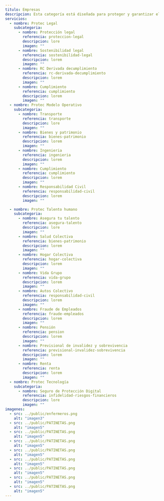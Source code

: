```yaml
---
titulo: Empresas
descripcion: Esta categoría está diseñada para proteger y garantizar el bienestar individual y familiar ante imprevistos que puedan afectar tu salud, seguridad o futuro financiero.
servicios:
  - nombre: Protec Legal
    subcategoria:
      - nombre: Protección legal
        referencia: proteccion-legal
        descripcion: lore
        imagen: ""
      - nombre: Sostenibilidad legal
        referencia: sostenibilidad-legal
        descripcion: lorem
        imagen: ""
      - nombre: RC Derivada decumplimiento
        referencia: rc-derivada-decumplimiento
        descripcion: lorem
        imagen: ""
      - nombre: Cumplimiento
        referencia: cumplimiento
        descripcion: lorem
        imagen: ""
  - nombre: Protec Modelo Operativo
    subcategoria:
      - nombre: Transporte
        referencia: transporte
        descripcion: lore
        imagen: ""
      - nombre: Bienes y patrimonio
        referencia: bienes-patrimonio
        descripcion: lorem
        imagen: ""
      - nombre: Ingenieria
        referencia: ingenieria
        descripcion: lorem
        imagen: ""
      - nombre: Cumplimiento
        referencia: cumplimiento
        descripcion: lorem
        imagen: ""
      - nombre: Responsabilidad Civil
        referencia: responsabilidad-civil
        descripcion: lorem
        imagen: ""

  - nombre: Protec Talento humano
    subcategoria:
      - nombre: Asegura tu talento
        referencia: asegura-talento
        descripcion: lore
        imagen: ""
      - nombre: Salud Colectiva
        referencia: bienes-patrimonio
        descripcion: lorem
        imagen: ""
      - nombre: Hogar Colectiva
        referencia: hogar-colectiva
        descripcion: lorem
        imagen: ""
      - nombre: Vida Grupo
        referencia: vida-grupo
        descripcion: lorem
        imagen: ""
      - nombre: Autos Colectivo
        referencia: responsabilidad-civil
        descripcion: lorem
        imagen: ""
      - nombre: Fraude de Empleados
        referencia: fraude-empleados
        descripcion: lorem
        imagen: ""
      - nombre: Pensión
        referencia: pension
        descripcion: lorem
        imagen: ""
      - nombre: Previsional de invalidez y sobrevivencia
        referencia: previsional-invalidez-sobrevivencia
        descripcion: lorem
        imagen: ""
      - nombre: Renta
        referencia: renta
        descripcion: lorem
        imagen: ""
  - nombre: Protec Tecnología
    subcategoria:
      - nombre: Seguro de Protección Digital
        referencia: infidelidad-riesgos-financieros
        descripcion: lore
        imagen: ""
imagenes:
  - src: ../public/enfermeros.png
    alt: "imagen3"
  - src: ../public/PATINETAS.png
    alt: "imagen5"
  - src: ../public/PATINETAS.png
    alt: "imagen5"
  - src: ../public/PATINETAS.png
    alt: "imagen5"
  - src: ../public/PATINETAS.png
    alt: "imagen5"
  - src: ../public/PATINETAS.png
    alt: "imagen5"
  - src: ../public/PATINETAS.png
    alt: "imagen5"
  - src: ../public/PATINETAS.png
    alt: "imagen5"
  - src: ../public/PATINETAS.png
    alt: "imagen5"
---
```

